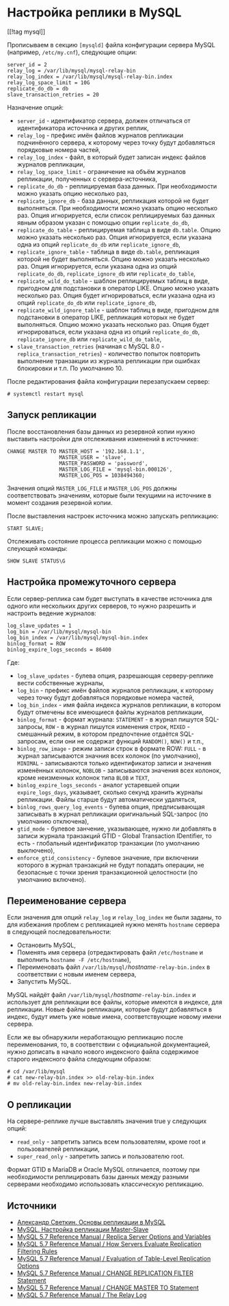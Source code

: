 Настройка реплики в MySQL
=========================

[[!tag mysql]]

Прописываем в секцию `[mysqld]` файла конфигурации сервера MySQL (например, `/etc/my.cnf`), следующие опции:

    server_id = 2
    relay_log = /var/lib/mysql/mysql-relay-bin
    relay_log_index = /var/lib/mysql/mysql-relay-bin.index
    relay_log_space_limit = 10G
    replicate_do_db = db
    slave_transaction_retries = 20

Назначение опций:

* `server_id` - идентификатор сервера, должен отличаться от идентификатора источника и других реплик,
* `relay_log` - префикс имён файлов журналов репликации подчинённого сервера, к которому через точку будут добавляться порядковые номера частей,
* `relay_log_index` - файл, в который будет записан индекс файлов журналов репликации,
* `relay_log_space_limit` - ограничение на объём журналов репликации, полученных с сервера-источника,
* `replicate_do_db` - реплицируемая база данных. При необходимости можно указать опцию несколько раз,
* `replicate_ignore_db` - база данных, репликация которой не будет выполняться. При необходимости можно указать опцию несколько раз. Опция игнорируется, если список реплицируемых баз данных явным образом указан с помощью опции `replicate_do_db`,
* `replicate_do_table` - реплицируемая таблица в виде `db.table`. Опцию можно указать несколько раз. Опция игнорируется, если указана одна из опций `replicate_do_db` или `replicate_ignore_db`,
* `replicate_ignore_table` - таблица в виде `db.table`, репликация которой не будет выполняться. Опцию можно указать несколько раз. Опция игнорируется, если указана одна из опций `replicate_do_db`, `replicate_ignore_db` или `replicate_do_table`,
* `replicate_wild_do_table` - шаблон реплицируемых таблиц в виде, пригодном для подстановки в оператор LIKE. Опцию можно указать несколько раз. Опция будет игнорироваться, если указана одна из опций `replicate_do_db` или `replicate_ignore_db`,
* `replicate_wild_ignore_table` - шаблон таблиц в виде, пригодном для подстановки в оператор LIKE, репликация которых не будет выполняться. Опцию можно указать несколько раз. Опция будет игнорироваться, если указана одна из опций `replicate_do_db`, `replicate_ignore_db` или `replicate_wild_do_table`,
* `slave_transaction_retries` (начиная с MySQL 8.0 - `replica_transaction_retries`) - количество попыток повторить выполнение транзакции из журнала репликации при ошибках блокировки и т.п. По умолчанию 10.

После редактирования файла конфигурации перезапускаем сервер:

    # systemctl restart mysql

Запуск репликации
-----------------

После восстановления базы данных из резервной копии нужно выставить настройки для отслеживания изменений в источнике:

    CHANGE MASTER TO MASTER_HOST = '192.168.1.1',
                     MASTER_USER = 'slave',
                     MASTER_PASSWORD = 'password',
                     MASTER_LOG_FILE = 'mysql-bin.000126',
                     MASTER_LOG_POS = 1038494360;

Значения опций `MASTER_LOG_FILE` и `MASTER_LOG_POS` должны соответствовать значениям, которые были текущими на источнике в момент создания резервной копии.

После выставления настроек источника можно запускать репликацию:

    START SLAVE;

Отслеживать состояние процесса репликации можно с помощью слеующей команды:

    SHOW SLAVE STATUS\G

Настройка промежуточного сервера
--------------------------------

Если сервер-реплика сам будет выступать в качестве источника для одного или нескольких других серверов, то нужно разрешить и настроить ведение журналов:

    log_slave_updates = 1
    log_bin = /var/lib/mysql/mysql-bin
    log_bin_index = /var/lib/mysql/mysql-bin.index
    binlog_format = ROW
    binlog_expire_logs_seconds = 86400

Где:

* `log_slave_updates` - булева опция, разрешающая серверу-реплике вести собственные журналы,
* `log_bin` - префикс имён файлов журналов репликации, к которому через точку будут добавляться порядковые номера частей,
* `log_bin_index` - имя файла индекса журналов репликации, в котором будут отмечены все имеющиеся файлы журналов репликации,
* `binlog_format` - формат журнала: `STATEMENT` - в журнал пишутся SQL-запросы, `ROW` - в журнал пишутся изменения строк, `MIXED` - смешанный режим, в котором предпочтение отдаётся SQL-запросам, если они не содержат функций `RANDOM()`, `NOW()` и т.п.,
* `binlog_row_image` - режим записи строк в формате ROW: `FULL` - в журнал записываются значния всех колонок (по умолчанию), `MINIMAL` - записываются только идентификатор записи и значения изменённых колонок, `NOBLOB` - записываются значения всех колонок, кроме неизменных колонок типа `BLOB` и `TEXT`,
* `binlog_expire_logs_seconds` - аналог устаревшей опции `expire_logs_days`, указывает, сколько секунд хранить журналы репликации. Файлы старше будут автоматически удаляться,
* `binlog_rows_query_log_events` - булева опция, предписывающая записывать в журнал репликации оригинальный SQL-запрос (по умолчанию отключена),
* `gtid_mode` - булевое занчение, указывающее, нужно ли добавлять в записи журнала транзакций GTID - Global Transaction IDentifier, то есть - глобальный идентификатор транзакции (по умолчанию выключено),
* `enforce_gtid_consistency` - булевое значение, при включении которого в журнал транзакций не будут попадать операции, не безопасные с точки зрения транзакционной целостности (по умолчанию включено).

Переименование сервера
----------------------

Если значения для опций `relay_log` и `relay_log_index` не были заданы, то для избежания проблем с репликацией нужно менять `hostname` сервера в следующей последовательности:

* Остановить MySQL,
* Поменять имя сервера (отредактировать файл `/etc/hostname` и выполнить `hostname -F /etc/hostname`),
* Переименовать файл `/var/lib/mysql/`*hostname*`-relay-bin.index` в соответствии с новым именем сервера,
* Запустить MySQL.

MySQL найдёт файл `/var/lib/mysql/`*hostname*`-relay-bin.index` и использует для репликации все файлы, которые имеются в индексе, для репликации. Новые файлы репликации, которые будут добавляться в индекс, будут иметь уже новые имена, соответствующие новому имени сервера.

Если же вы обнаружили неработающую репликацию после переименования, то, в соответствии с официальной документацией, нужно дописать в начало нового индексного файла содержимое старого индексного файла следующим образом:

    # cd /var/lib/mysql
    # cat new-relay-bin.index >> old-relay-bin.index
    # mv old-relay-bin.index new-relay-bin.index

О репликации
------------

На сервере-реплике лучше выставлять значения true у следующих опций:

* `read_only` - запретить запись всем пользователям, кроме root и пользователей репликации,
* `super_read_only` - запретить запись и пользователю root.

Формат GTID в MariaDB и Oracle MySQL отличается, поэтому при необходимости реплицировать базы данных между разными серверами необходимо использовать классическую репликацию.

Источники
---------

* [Александр Светкин. Основы репликации в MySQL](https://habr.com/ru/post/56702/)
* [MySQL. Настройка репликации Master-Slave](https://wiki.nareyko.by/mysql._nastrojka_replikacii_master-slave)
* [MySQL 5.7 Reference Manual / Replica Server Options and Variables](https://dev.mysql.com/doc/refman/5.7/en/replication-options-replica.html)
* [MySQL 5.7 Reference Manual / How Servers Evaluate Replication Filtering Rules](https://dev.mysql.com/doc/refman/5.7/en/replication-rules.html)
* [MySQL 5.7 Reference Manual / Evaluation of Table-Level Replication Options](https://dev.mysql.com/doc/refman/5.7/en/replication-rules-table-options.html)
* [MySQL 5.7 Reference Manual / CHANGE REPLICATION FILTER Statement](https://dev.mysql.com/doc/refman/5.7/en/change-replication-filter.html)
* [MySQL 5.7 Reference Manual / CHANGE MASTER TO Statement](https://dev.mysql.com/doc/refman/5.7/en/change-master-to.html)
* [MySQL 5.7 Reference Manual / The Relay Log](https://dev.mysql.com/doc/refman/5.7/en/replica-logs-relaylog.html)
